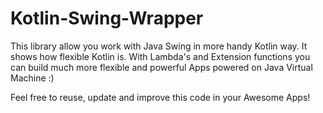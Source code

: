 # Kotlin-Swing-Wrapper
This library allow you work with Java Swing in more handy Kotlin way.
It shows how flexible Kotlin is. With Lambda's and Extension functions you 
can build much more flexible and powerful Apps powered on Java Virtual Machine :)

Feel free to reuse, update and improve this code in your Awesome Apps!
